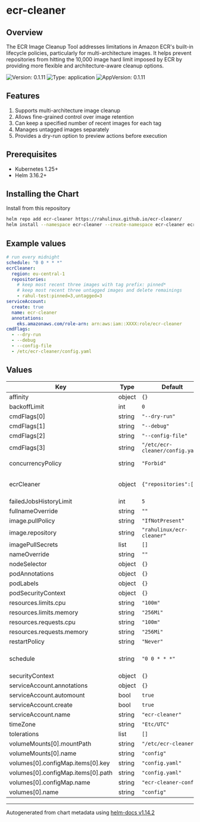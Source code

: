 # ecr-cleaner

## Overview

The ECR Image Cleanup Tool addresses limitations in Amazon ECR's built-in lifecycle policies, particularly for multi-architecture images. It helps prevent repositories from hitting the 10,000 image hard limit imposed by ECR by providing more flexible and architecture-aware cleanup options.

![Version: 0.1.11](https://img.shields.io/badge/Version-0.1.11-informational?style=flat-square) ![Type: application](https://img.shields.io/badge/Type-application-informational?style=flat-square) ![AppVersion: 0.1.11](https://img.shields.io/badge/AppVersion-0.1.11-informational?style=flat-square)

## Features

1. Supports multi-architecture image cleanup
2. Allows fine-grained control over image retention
3. Can keep a specified number of recent images for each tag
4. Manages untagged images separately
5. Provides a dry-run option to preview actions before execution

## Prerequisites

- Kubernetes 1.25+
- Helm 3.16.2+

## Installing the Chart

Install from this repository

```bash
helm repo add ecr-cleaner https://rahulinux.github.io/ecr-cleaner/
helm install --namespace ecr-cleaner --create-namespace ecr-cleaner ecr-cleaner/ecr-cleaner
```

## Example values

```yaml
# run every midnight
schedule: "0 0 * * *"
ecrCleaner:
  region: eu-central-1
  repositories:
    # keep most recent three images with tag prefix: pinned*
    # keep most recent three untagged images and delete remainings
    - rahul-test:pinned=3,untagged=3
serviceAccount:
  create: true
  name: ecr-cleaner
  annotations:
    eks.amazonaws.com/role-arn: arn:aws:iam::XXXX:role/ecr-cleaner
cmdFlags:
  - --dry-run
  - --debug
  - --config-file
  - /etc/ecr-cleaner/config.yaml
```

## Values

| Key | Type | Default | Description |
|-----|------|---------|-------------|
| affinity | object | `{}` |  |
| backoffLimit | int | `0` |  |
| cmdFlags[0] | string | `"--dry-run"` |  |
| cmdFlags[1] | string | `"--debug"` |  |
| cmdFlags[2] | string | `"--config-file"` |  |
| cmdFlags[3] | string | `"/etc/ecr-cleaner/config.yaml"` |  |
| concurrencyPolicy | string | `"Forbid"` | Do not run concurrently |
| ecrCleaner | object | `{"repositories":[]}` | Configuration for ECR cleaner job |
| failedJobsHistoryLimit | int | `5` |  |
| fullnameOverride | string | `""` |  |
| image.pullPolicy | string | `"IfNotPresent"` |  |
| image.repository | string | `"rahulinux/ecr-cleaner"` |  |
| imagePullSecrets | list | `[]` |  |
| nameOverride | string | `""` |  |
| nodeSelector | object | `{}` |  |
| podAnnotations | object | `{}` |  |
| podLabels | object | `{}` |  |
| podSecurityContext | object | `{}` |  |
| resources.limits.cpu | string | `"100m"` |  |
| resources.limits.memory | string | `"256Mi"` |  |
| resources.requests.cpu | string | `"100m"` |  |
| resources.requests.memory | string | `"256Mi"` |  |
| restartPolicy | string | `"Never"` |  |
| schedule | string | `"0 0 * * *"` | schedule to run every midnight |
| securityContext | object | `{}` |  |
| serviceAccount.annotations | object | `{}` |  |
| serviceAccount.automount | bool | `true` |  |
| serviceAccount.create | bool | `true` |  |
| serviceAccount.name | string | `"ecr-cleaner"` |  |
| timeZone | string | `"Etc/UTC"` |  |
| tolerations | list | `[]` |  |
| volumeMounts[0].mountPath | string | `"/etc/ecr-cleaner"` |  |
| volumeMounts[0].name | string | `"config"` |  |
| volumes[0].configMap.items[0].key | string | `"config.yaml"` |  |
| volumes[0].configMap.items[0].path | string | `"config.yaml"` |  |
| volumes[0].configMap.name | string | `"ecr-cleaner-config"` |  |
| volumes[0].name | string | `"config"` |  |

----------------------------------------------
Autogenerated from chart metadata using [helm-docs v1.14.2](https://github.com/norwoodj/helm-docs/releases/v1.14.2)
